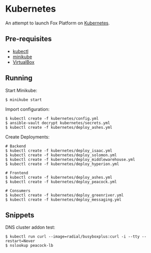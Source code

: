 # Kubernetes

An attempt to launch Fox Platform on [Kubernetes](https://kubernetes.io).

## Pre-requisites

* [kubectl](https://kubernetes.io/docs/tasks/tools/install-kubectl)
* [minikube](https://github.com/kubernetes/minikube)
* [VirtualBox](https://virtualbox.org)

## Running

Start Minikube:

    $ minikube start

Import configuration:

    $ kubectl create -f kubernetes/config.yml
    $ ansible-vault decrypt kubernetes/secrets.yml
    $ kubectl create -f kubernetes/deploy_ashes.yml

Create Deployments:

    # Backend
    $ kubectl create -f kubernetes/deploy_isaac.yml
    $ kubectl create -f kubernetes/deploy_solomon.yml
    $ kubectl create -f kubernetes/deploy_middlewarehouse.yml
    $ kubectl create -f kubernetes/deploy_hyperion.yml

    # Frontend
    $ kubectl create -f kubernetes/deploy_ashes.yml
    $ kubectl create -f kubernetes/deploy_peacock.yml

    # Consumers
    $ kubectl create -f kubernetes/deploy_greenriver.yml
    $ kubectl create -f kubernetes/deploy_messaging.yml

## Snippets

DNS cluster addon test:

    $ kubectl run curl --image=radial/busyboxplus:curl -i --tty --restart=Never
    $ nslookup peacock-lb
